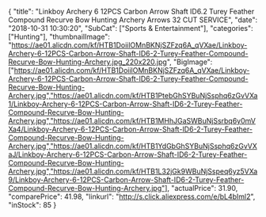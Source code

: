 {
	"title": "Linkboy Archery 6 12PCS Carbon Arrow Shaft ID6.2 Turey Feather Compound Recurve Bow Hunting Archery Arrows 32   CUT SERVICE",
	"date": "2018-10-31 10:30:20",
	"SubCat": ["Sports & Entertainment"],
	"categories": ["Hunting"],
	"thumbnailImage": "https://ae01.alicdn.com/kf/HTB1DoiilOMnBKNjSZFzq6A_qVXae/Linkboy-Archery-6-12PCS-Carbon-Arrow-Shaft-ID6-2-Turey-Feather-Compound-Recurve-Bow-Hunting-Archery.jpg_220x220.jpg",
	"BigImage": ["https://ae01.alicdn.com/kf/HTB1DoiilOMnBKNjSZFzq6A_qVXae/Linkboy-Archery-6-12PCS-Carbon-Arrow-Shaft-ID6-2-Turey-Feather-Compound-Recurve-Bow-Hunting-Archery.jpg","https://ae01.alicdn.com/kf/HTB1PtebGhSYBuNjSsphq6zGvVXa1/Linkboy-Archery-6-12PCS-Carbon-Arrow-Shaft-ID6-2-Turey-Feather-Compound-Recurve-Bow-Hunting-Archery.jpg","https://ae01.alicdn.com/kf/HTB1MHhJGaSWBuNjSsrbq6y0mVXa4/Linkboy-Archery-6-12PCS-Carbon-Arrow-Shaft-ID6-2-Turey-Feather-Compound-Recurve-Bow-Hunting-Archery.jpg","https://ae01.alicdn.com/kf/HTB1YdGbGhSYBuNjSsphq6zGvVXaJ/Linkboy-Archery-6-12PCS-Carbon-Arrow-Shaft-ID6-2-Turey-Feather-Compound-Recurve-Bow-Hunting-Archery.jpg","https://ae01.alicdn.com/kf/HTB1L32jGk9WBuNjSspeq6yz5VXa9/Linkboy-Archery-6-12PCS-Carbon-Arrow-Shaft-ID6-2-Turey-Feather-Compound-Recurve-Bow-Hunting-Archery.jpg"],
	"actualPrice": 31.90,
	"comparePrice": 41.98,
	"linkurl": "http://s.click.aliexpress.com/e/bL4bIml2",
	"inStock": 85
}
